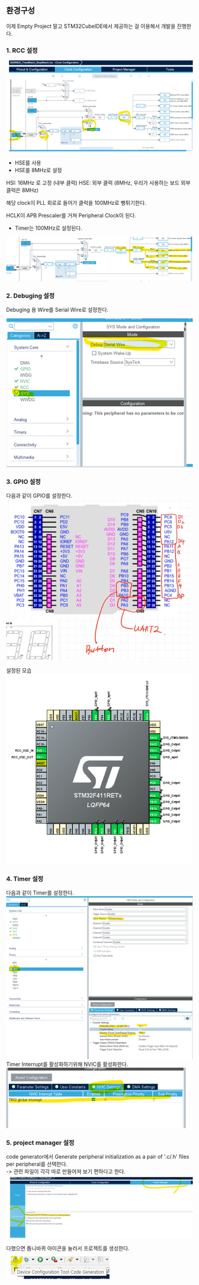 ## 환경구성

이제 Empty Project 말고 STM32CubeIDE에서 제공하는 걸 이용해서 개발을 진행한다.  

### 1. RCC 설정  
![](image-1.png)
- HSE를 사용
- HSE를 8MHz로 설정


HSI: 16MHz 로 고정 (내부 클럭)
HSE: 외부 클럭 (8MHz, 우리가 사용하는 보드 외부 클럭은 8MHz)

해당 clock이 PLL 회로로 들어가 클럭을 100MHz로 뻥튀기한다.

HCLK이 APB Prescaler를 거쳐 Peripheral Clock이 된다.  
- Timer는 100MHz로 설정된다.  

![](image-2.png)

### 2. Debuging 설정
Debuging 용 Wire를 Serial Wire로 설정한다.  

![](image-3.png)

### 3. GPIO 설정
다음과 같이 GPIO를 설정한다.  
![]({EAF31B8D-8800-478B-8202-5B7206C3FE05}.png)  

설정된 모습  
![]({029A8A1D-15A5-4883-BF37-56B66B5AEA89}.png)


### 4. Timer 설정
다음과 같이 Timer를 설정한다.  
![](image-4.png)  
Timer Interrupt를 활성화하기위해 NVIC를 활성화한다.  
![](image-5.png)  


### 5. project manager 설정
code generator에서 Generate peripheral initialization as a pair of '.c/.h' files per peripheral를 선택한다.  
-> 관련 파일이 각각 따로 만들어져 보기 편하다고 한다.  
![](image-6.png)  



다했으면 톱니바퀴 아이콘을 눌러서 프로젝트를 생성한다.  
![](image-7.png)  
